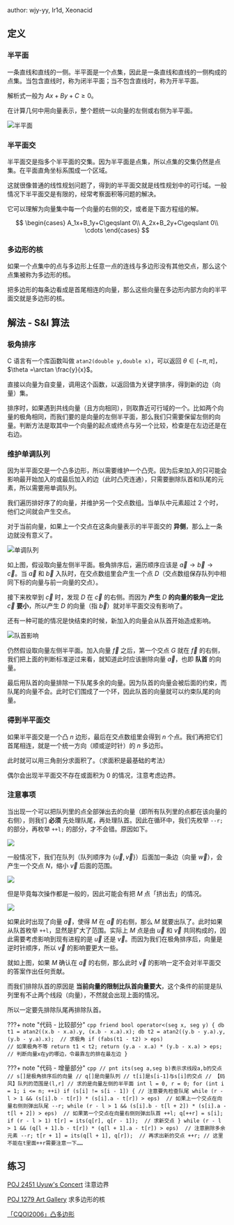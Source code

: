 author: wjy-yy, Ir1d, Xeonacid

## 定义

### 半平面

一条直线和直线的一侧。半平面是一个点集，因此是一条直线和直线的一侧构成的点集。当包含直线时，称为闭半平面；当不包含直线时，称为开半平面。

解析式一般为 $Ax+By+C\geqslant 0$。

在计算几何中用向量表示，整个题统一以向量的左侧或右侧为半平面。

![半平面](./images/hpi1.svg)

### 半平面交

半平面交是指多个半平面的交集。因为半平面是点集，所以点集的交集仍然是点集。在平面直角坐标系围成一个区域。

这就很像普通的线性规划问题了，得到的半平面交就是线性规划中的可行域。一般情况下半平面交是有限的，经常考察面积等问题的解决。

它可以理解为向量集中每一个向量的右侧的交，或者是下面方程组的解。

$$
\begin{cases}
A_1x+B_1y+C\geqslant 0\\
A_2x+B_2y+C\geqslant 0\\
\cdots
\end{cases}
$$

### 多边形的核

如果一个点集中的点与多边形上任意一点的连线与多边形没有其他交点，那么这个点集被称为多边形的核。

把多边形的每条边看成是首尾相连的向量，那么这些向量在多边形内部方向的半平面交就是多边形的核。

## 解法 - S&I 算法

### 极角排序

C 语言有一个库函数叫做 `atan2(double y,double x)`，可以返回 $\theta\in (-\pi,\pi]$，$\theta =\arctan \frac{y}{x}$。

直接以向量为自变量，调用这个函数，以返回值为关键字排序，得到新的边（向量）集。

排序时，如果遇到共线向量（且方向相同），则取靠近可行域的一个。比如两个向量的极角相同，而我们要的是向量的左侧半平面，那么我们只需要保留左侧的向量。判断方法是取其中一个向量的起点或终点与另一个比较，检查是在左边还是在右边。

### 维护单调队列

因为半平面交是一个凸多边形，所以需要维护一个凸壳。因为后来加入的只可能会影响最开始加入的或最后加入的边（此时凸壳连通），只需要删除队首和队尾的元素，所以需要用单调队列。

我们遍历排好序了的向量，并维护另一个交点数组。当单队中元素超过 2 个时，他们之间就会产生交点。

对于当前向量，如果上一个交点在这条向量表示的半平面交的 **异侧**，那么上一条边就没有意义了。

![单调队列](./images/hpi2.svg)

如上图，假设取向量左侧半平面。极角排序后，遍历顺序应该是 $\vec a\to\vec b\to\vec c$。当 $\vec a$ 和 $\vec b$ 入队时，在交点数组里会产生一个点 $D$（交点数组保存队列中相同下标的向量与前一向量的交点）。

接下来枚举到 $\vec c$ 时，发现 $D$ 在 $\vec c$ 的右侧。而因为 **产生**  $D$  **的向量的极角一定比** $\vec c$  **要小**，所以产生 $D$ 的向量（指 $\vec b$）就对半平面交没有影响了。

还有一种可能的情况是快结束的时候，新加入的向量会从队首开始造成影响。

![队首影响](./images/hpi7.svg)

仍然假设取向量左侧半平面。加入向量 $\vec f$ 之后，第一个交点 $G$ 就在 $\vec f$ 的右侧，我们把上面的判断标准逆过来看，就知道此时应该删除向量 $\vec a$，也即 **队首** 的向量。

最后用队首的向量排除一下队尾多余的向量。因为队首的向量会被后面的约束，而队尾的向量不会。此时它们围成了一个环，因此队首的向量就可以约束队尾的向量。

### 得到半平面交

如果半平面交是一个凸 $n$ 边形，最后在交点数组里会得到 $n$ 个点。我们再把它们首尾相连，就是一个统一方向（顺或逆时针）的 $n$ 多边形。

此时就可以用三角剖分求面积了。（求面积是最基础的考法）

偶尔会出现半平面交不存在或面积为 0 的情况，注意考虑边界。

### 注意事项

当出现一个可以把队列里的点全部弹出去的向量（即所有队列里的点都在该向量的右侧），则我们 **必须** 先处理队尾，再处理队首。因此在循环中，我们先枚举 `--r;` 的部分，再枚举 `++l;` 的部分，才不会错。原因如下。

![](./images/hpi4.svg)

一般情况下，我们在队列（队列顺序为 $\left\{\vec{u},\vec{v}\right\}$）后面加一条边（向量 $\vec w$），会产生一个交点 $N$，缩小 $\vec{v}$ 后面的范围。

![](./images/hpi5.svg)

但是毕竟每次操作都是一般的，因此可能会有把 $M$ 点「挤出去」的情况。

![](./images/hpi6.svg)

如果此时出现了向量 $\vec a$，使得 $M$ 在 $\vec a$ 的右侧，那么 $M$ 就要出队了。此时如果从队首枚举 `++l`，显然是扩大了范围。实际上 $M$ 点是由 $\vec u$ 和 $\vec v$ 共同构成的，因此需要考虑影响到现有进程的是 $\vec u$ 还是 $\vec v$。而因为我们在极角排序后，向量是逆时针顺序，所以 $\vec v$ 的影响要更大一些。

就如上图，如果 $M$ 确认在 $\vec a$ 的右侧，那么此时 $\vec v$ 的影响一定不会对半平面交的答案作出任何贡献。

而我们排除队首的原因是 **当前向量的限制比队首向量要大**，这个条件的前提是队列里有不止两个线段（向量），不然就会出现上面的情况。

所以一定要先排除队尾再排除队首。

???+ note "代码 - 比较部分"
    ```cpp
    friend bool operator<(seg x, seg y) {
      db t1 = atan2((x.b - x.a).y, (x.b - x.a).x);
      db t2 = atan2((y.b - y.a).y, (y.b - y.a).x);  // 求极角
      if (fabs(t1 - t2) > eps)                      // 如果极角不等
        return t1 < t2;
      return (y.a - x.a) * (y.b - x.a) >
             eps;  // 判断向量x在y的哪边，令最靠左的排在最左边
    }
    ```

???+ note "代码 - 增量部分"
    ```cpp
    // pnt its(seg a,seg b)表示求线段a,b的交点
    // s[]是极角排序后的向量
    // q[]是向量队列
    // t[i]是s[i-1]与s[i]的交点
    // 【码风】队列的范围是(l,r]
    // 求的是向量左侧的半平面
    int l = 0, r = 0;
    for (int i = 1; i <= n; ++i)
      if (s[i] != s[i - 1]) {
        // 注意要先检查队尾
        while (r - l > 1 && (s[i].b - t[r]) * (s[i].a - t[r]) >
                                eps)  // 如果上一个交点在向量右侧则弹出队尾
          --r;
        while (r - l > 1 && (s[i].b - t[l + 2]) * (s[i].a - t[l + 2]) >
                                eps)  // 如果第一个交点在向量右侧则弹出队首
          ++l;
        q[++r] = s[i];
        if (r - l > 1) t[r] = its(q[r], q[r - 1]);  // 求新交点
      }
    while (r - l > 1 &&
           (q[l + 1].b - t[r]) * (q[l + 1].a - t[r]) > eps)  // 注意删除多余元素
      --r;
    t[r + 1] = its(q[l + 1], q[r]);  // 再求出新的交点
    ++r;
    // 这里不能在t里面++r需要注意一下……
    ```

## 练习

[POJ 2451 Uyuw's Concert](http://poj.org/problem?id=2451) 注意边界

[POJ 1279 Art Gallery](http://poj.org/problem?id=1279) 求多边形的核

[「CQOI2006」凸多边形](https://www.luogu.com.cn/problem/P4196)
